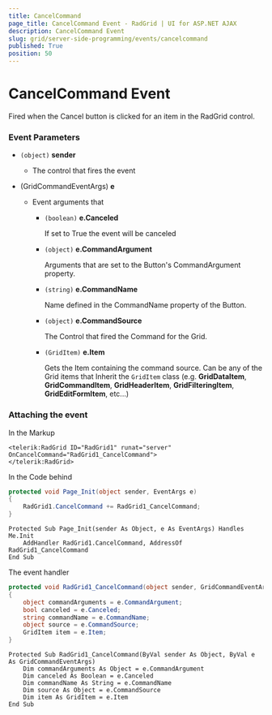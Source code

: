 ```yaml
---
title: CancelCommand
page_title: CancelCommand Event - RadGrid | UI for ASP.NET AJAX
description: CancelCommand Event
slug: grid/server-side-programming/events/cancelcommand
published: True
position: 50
---
```


# CancelCommand Event

Fired when the Cancel button is clicked for an item in the RadGrid control.

### Event Parameters

* `(object)` **sender**

    * The control that fires the event

* (GridCommandEventArgs) **e**

    * Event arguments that 

        * `(boolean)` **e.Canceled**
            
            If set to True the event will be canceled

        * `(object)` **e.CommandArgument**

            Arguments that are set to the Button's CommandArgument property.

        * `(string)` **e.CommandName**

            Name defined in the CommandName property of the Button.

        * `(object)` **e.CommandSource**

            The Control that fired the Command for the Grid.

        * `(GridItem)` **e.Item**

            Gets the Item containing the command source. Can be any of the Grid items that Inherit the `GridItem` class (e.g. **GridDataItem**,  **GridCommandItem**, **GridHeaderItem**, **GridFilteringItem**, **GridEditFormItem**, etc...)

### Attaching the event

In the Markup

````ASP.NET
<telerik:RadGrid ID="RadGrid1" runat="server" OnCancelCommand="RadGrid1_CancelCommand">
</telerik:RadGrid>
````

In the Code behind

````C#
protected void Page_Init(object sender, EventArgs e)
{
    RadGrid1.CancelCommand += RadGrid1_CancelCommand;
}
````
````VB
Protected Sub Page_Init(sender As Object, e As EventArgs) Handles Me.Init
    AddHandler RadGrid1.CancelCommand, AddressOf RadGrid1_CancelCommand
End Sub
````

The event handler

````C#
protected void RadGrid1_CancelCommand(object sender, GridCommandEventArgs e)
{
    object commandArguments = e.CommandArgument;
    bool canceled = e.Canceled;
    string commandName = e.CommandName;
    object source = e.CommandSource;
    GridItem item = e.Item;
}
````
````VB
Protected Sub RadGrid1_CancelCommand(ByVal sender As Object, ByVal e As GridCommandEventArgs)
    Dim commandArguments As Object = e.CommandArgument
    Dim canceled As Boolean = e.Canceled
    Dim commandName As String = e.CommandName
    Dim source As Object = e.CommandSource
    Dim item As GridItem = e.Item
End Sub
````
 
